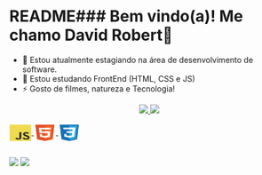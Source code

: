 # README### Bem vindo(a)! Me chamo David Robert👋



- 🔭 Estou atualmente estagiando na área de desenvolvimento de software.
- 🌱 Estou estudando FrontEnd (HTML, CSS e JS)
- ⚡ Gosto de filmes, natureza e Tecnologia!

<div align="center">
  <a href="https://github.com/DavidRobertdeSouza">
  <img height="180em" src="https://github-readme-stats.vercel.app/api?username=DavidRobertdeSouza&show_icons=true&theme=merko&include_all_commits=true"/>
  <img height="180em" src="https://github-readme-stats.vercel.app/api/top-langs/?username=DavidRobertdeSouza&layout=compact&langs_count=7&theme=merko"/>
</div>

<div style="display: inline_block"><br>
  <img align="center" alt="David-Javascript" height="30" width="40" src="https://raw.githubusercontent.com/devicons/devicon/master/icons/javascript/javascript-original.svg">
  <img align="center" alt="David-HTML" height="30" width="40" src="https://raw.githubusercontent.com/devicons/devicon/master/icons/html5/html5-original.svg" />
  <img align="center" alt="David-CSS" height="30" width="40" src="https://raw.githubusercontent.com/devicons/devicon/master/icons/css3/css3-original.svg" />
</div>
  
  ##
  
  <div> 
  <a href="https://www.instagram.com/david_rob33" target="_blank"><img src="https://img.shields.io/badge/-Instagram-%23E4405F?style=for-the-badge&logo=instagram&logoColor=white" target="_blank"></a>
  <a href="https://br.linkedin.com/in/davidrobertdesouza" target="_blank"><img src="https://img.shields.io/badge/-LinkedIn-%230077B5?style=for-the-badge&logo=linkedin&logoColor=white" target="_blank"></a> 
 
 
 
</div>
  

